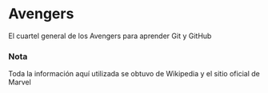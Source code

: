 # Avengers

El cuartel general de los Avengers para aprender Git y GitHub

### Nota
Toda la información aquí utilizada se obtuvo de Wikipedia y el sitio oficial de Marvel
